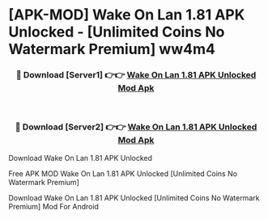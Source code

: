 # [APK-MOD] Wake On Lan 1.81 APK Unlocked - [Unlimited Coins No Watermark Premium] ww4m4



<div align="center">
<h3>🔴 Download [Server1] 👉👉 <a href="https://momento.my/?title=Wake_On_Lan_1.81_APK_Unlocked">Wake On Lan 1.81 APK Unlocked Mod Apk</a></h3><br>

<h3>🔴 Download [Server2] 👉👉 <a href="https://momento.my/?title=Wake_On_Lan_1.81_APK_Unlocked">Wake On Lan 1.81 APK Unlocked Mod Apk</a></h3>
</div>



Download Wake On Lan 1.81 APK Unlocked 

Free APK MOD Wake On Lan 1.81 APK Unlocked [Unlimited Coins No Watermark Premium]

Download Wake On Lan 1.81 APK Unlocked [Unlimited Coins No Watermark Premium] Mod For Android
